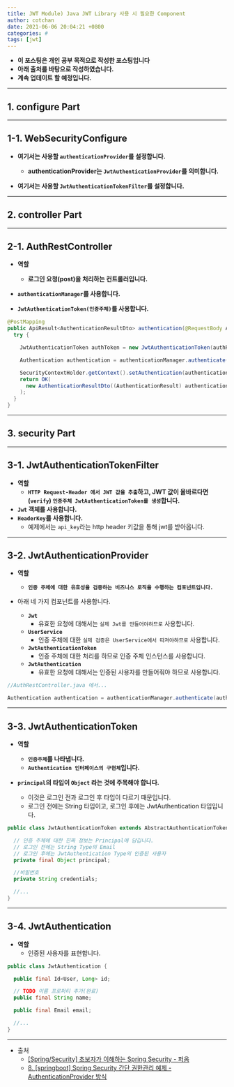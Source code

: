 ```yaml
---
title: JWT Module) Java JWT Library 사용 시 필요한 Component  
author: cotchan 
date: 2021-06-06 20:04:21 +0800 
categories: #
tags: [jwt] 
---
```


+ **이 포스팅은 개인 공부 목적으로 작성한 포스팅입니다**
+ **아래 출처를 바탕으로 작성하였습니다.**
+ **계속 업데이트 할 예정입니다.**

---


## 1. configure Part

---

## 1-1. WebSecurityConfigure

+ **여기서는 사용할 `authenticationProvider`를 설정합니다.**
  + **authenticationProvider는 `JwtAuthenticationProvider`를 의미합니다.**

+ **여기서는 사용할 `JwtAuthenticationTokenFilter`를 설정합니다.**

---

## 2. controller Part

---

## 2-1. AuthRestController

+ **역할**
  + **로그인 요청(post)을 처리하는 컨트롤러입니다.** 

+ **`authenticationManager`를 사용합니다.**
+ **`JwtAuthenticationToken(인증주체)`를 사용합니다.** 

```java
@PostMapping
public ApiResult<AuthenticationResultDto> authentication(@RequestBody AuthenticationRequest authRequest) throws UnauthorizedException {
  try {

    JwtAuthenticationToken authToken = new JwtAuthenticationToken(authRequest.getPrincipal(), authRequest.getCredentials());

    Authentication authentication = authenticationManager.authenticate(authToken);

    SecurityContextHolder.getContext().setAuthentication(authentication);
    return OK(
      new AuthenticationResultDto((AuthenticationResult) authentication.getDetails())
    );
  }
}
```

---

## 3. security Part

---

## 3-1. JwtAuthenticationTokenFilter

+ **역할**
  + **`HTTP Request-Header 에서 JWT 값을 추출`하고, JWT 값이 올바르다면(`verify`) `인증주체 JwtAuthenticationToken를 생성`합니다.**
+ **`Jwt` 객체를 사용합니다.**
+ **`HeaderKey`를 사용합니다.**
  + 예제에서는 `api_key`라는 http header 키값을 통해 jwt를 받아옵니다.

---

## 3-2. JwtAuthenticationProvider 

+ **역할**
  + **`인증 주체에 대한 유효성을 검증하는 비즈니스 로직을 수행하는 컴포넌트입니다.`** 

+ 아래 네 가지 컴포넌트를 사용합니다.
  + **`Jwt`**
    + 유효한 요청에 대해서는 `실제 Jwt를 만들어야하므로` 사용합니다.
  + **`UserService`**
    + 인증 주체에 대한 `실제 검증은 UserService에서 따져야하므로` 사용합니다. 
  + **`JwtAuthenticationToken`**
    + 인증 주체에 대한 처리를 하므로 인증 주체 인스턴스를 사용합니다.
  + **`JwtAuthentication`**
    + 유효한 요청에 대해서는 인증된 사용자를 만들어줘야 하므로 사용합니다.

```java
//AuthRestController.java 에서...

Authentication authentication = authenticationManager.authenticate(authToken);
```

---

## 3-3. JwtAuthenticationToken

+ **역할**
  + **`인증주체`를 나타냅니다.**
  + **`Authentication 인터페이스의 구현체`입니다.**

+ **`principal`의 타입이 `Object` 라는 것에 주목해야 합니다.**
  + 이것은 로그인 전과 로그인 후 타입이 다르기 때문입니다.
  + 로그인 전에는 String 타입이고, 로그인 후에는 JwtAuthentication 타입입니다.

```java
public class JwtAuthenticationToken extends AbstractAuthenticationToken {

  // 인증 주체에 대한 진짜 정보는 Principal에 담깁니다.
  // 로그인 전에는 String Type의 Email
  // 로그인 후에는 JwtAuthentication Type의 인증된 사용자
  private final Object principal;

  //비밀번호
  private String credentials;

  //...
}
```

---

## 3-4. JwtAuthentication

+ **역할**
  + 인증된 사용자를 표현합니다.

```java
public class JwtAuthentication {

  public final Id<User, Long> id;

  // TODO 이름 프로퍼티 추가(완료)
  public final String name;

  public final Email email;

  //...
}
```


---

+ 출처
  + [[Spring/Security] 초보자가 이해하는 Spring Security - 퍼옴](https://postitforhooney.tistory.com/entry/SpringSecurity-%EC%B4%88%EB%B3%B4%EC%9E%90%EA%B0%80-%EC%9D%B4%ED%95%B4%ED%95%98%EB%8A%94-Spring-Security-%ED%8D%BC%EC%98%B4)
  + [8. [springboot] Spring Security 간단 권한관리 예제 - AuthenticationProvider 방식](https://dkyou.tistory.com/20)
